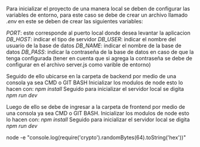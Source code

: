 Para inicializar el proyecto de una manera local se deben de configurar las variables de entorno, para este caso se debe de crear un archivo llamado _.env_ en este se deben de crear las siguientes variables:

_PORT_: este corresponde al puerto local donde desea levantar la aplicacion
_DB_HOST_: indicar el tipo de servidor
_DB_USER_: indicar el nombre del usuario de la base de datos
_DB_NAME_: indicar el nombre de la base de datos
_DB_PASS_: indicar la contraseña de la base de datos en caso de que la tenga configurada (tener en cuenta que si agrega la contraseña se debe de configurar en el archivo server.js como varible de entorno)

Seguido de ello ubicarse en la carpeta de backend por medio de una consola ya sea CMD o GIT BASH
Inicializar los modulos de node esto lo hacen con:
_npm install_
Seguido para inicializar el servidor local se digita
_npm run dev_

Luego de ello se debe de ingresar a la carpeta de frontend por medio de una consola ya sea CMD o GIT BASH.
Inicializar los modulos de node esto lo hacen con:
_npm install_
Seguido para inicializar el servidor local se digita
_npm run dev_

node -e "console.log(require('crypto').randomBytes(64).toString('hex'))"
